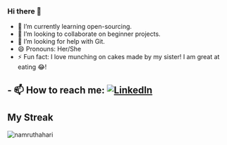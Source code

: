 ### Hi there 👋

- 🌱 I’m currently learning open-sourcing.
- 👯 I’m looking to collaborate on beginner projects.
- 🤔 I’m looking for help with Git.
- 😄 Pronouns: Her/She
- ⚡ Fun fact: I love munching on cakes made by my sister! I am great at eating 😂!

## - 📫 How to reach me: <a href="https://www.linkedin.com/in/namrutha-hari-/">![LinkedIn](https://img.shields.io/badge/linkedin-%231E77B5.svg?&style=for-the-badge&logo=linkedin&logoColor=white)</a>
 
 ## My Streak 
 <p><img align="center" src="https://github-readme-streak-stats.herokuapp.com/?user=namruthahari" alt="namruthahari" /></p>
 

